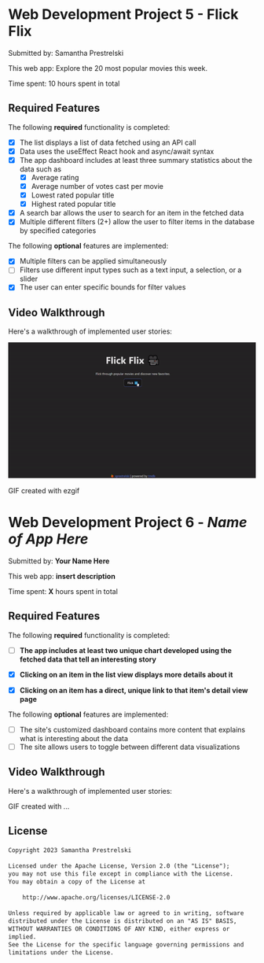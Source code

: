# Web Development Project 5 - Flick Flix

Submitted by: Samantha Prestrelski

This web app: Explore the 20 most popular movies this week.

Time spent: 10 hours spent in total

## Required Features

The following **required** functionality is completed:

- [X] The list displays a list of data fetched using an API call
- [X] Data uses the useEffect React hook and async/await syntax
- [X] The app dashboard includes at least three summary statistics about the data such as
  - [X] Average rating
  - [X] Average number of votes cast per movie
  - [X] Lowest rated popular title
  - [X] Highest rated popular title
- [X] A search bar allows the user to search for an item in the fetched data
- [X] Multiple different filters (2+) allow the user to filter items in the database by specified categories

The following **optional** features are implemented:

- [X] Multiple filters can be applied simultaneously
- [ ] Filters use different input types such as a text input, a selection, or a slider
- [X] The user can enter specific bounds for filter values

## Video Walkthrough

Here's a walkthrough of implemented user stories:

<img src='https://github.com/sprestrelski/flickflix/blob/dashboard/demo.gif' title='Video Walkthrough' width='' alt='Video Walkthrough' />

<!-- Replace this with whatever GIF tool you used! -->
GIF created with ezgif
<!-- Recommended tools:
[Kap](https://getkap.co/) for macOS
[ScreenToGif](https://www.screentogif.com/) for Windows
[peek](https://github.com/phw/peek) for Linux. -->


# Web Development Project 6 - *Name of App Here*

Submitted by: **Your Name Here**

This web app: **insert description**

Time spent: **X** hours spent in total

## Required Features

The following **required** functionality is completed:

- [ ] **The app includes at least two unique chart developed using the fetched data that tell an interesting story**
- [X] **Clicking on an item in the list view displays more details about it**
- [X] **Clicking on an item has a direct, unique link to that item's detail view page**


The following **optional** features are implemented:

- [ ] The site's customized dashboard contains more content that explains what is interesting about the data
- [ ] The site allows users to toggle between different data visualizations

## Video Walkthrough

Here's a walkthrough of implemented user stories:

<!-- Replace this with whatever GIF tool you used! -->
GIF created with ...  
<!-- Recommended tools:
[Kap](https://getkap.co/) for macOS
[ScreenToGif](https://www.screentogif.com/) for Windows
[peek](https://github.com/phw/peek) for Linux. -->

## License

    Copyright 2023 Samantha Prestrelski

    Licensed under the Apache License, Version 2.0 (the "License");
    you may not use this file except in compliance with the License.
    You may obtain a copy of the License at

        http://www.apache.org/licenses/LICENSE-2.0

    Unless required by applicable law or agreed to in writing, software
    distributed under the License is distributed on an "AS IS" BASIS,
    WITHOUT WARRANTIES OR CONDITIONS OF ANY KIND, either express or implied.
    See the License for the specific language governing permissions and
    limitations under the License.

